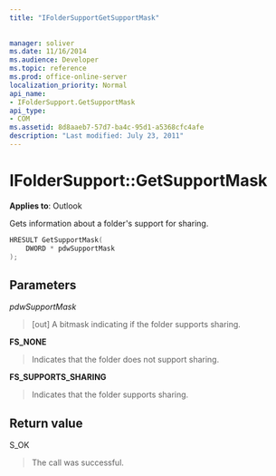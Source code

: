 ```yaml
---
title: "IFolderSupportGetSupportMask"
 
 
manager: soliver
ms.date: 11/16/2014
ms.audience: Developer
ms.topic: reference
ms.prod: office-online-server
localization_priority: Normal
api_name:
- IFolderSupport.GetSupportMask
api_type:
- COM
ms.assetid: 8d8aaeb7-57d7-ba4c-95d1-a5368cfc4afe
description: "Last modified: July 23, 2011"
---
```


# IFolderSupport::GetSupportMask

  
  
**Applies to**: Outlook 
  
Gets information about a folder's support for sharing.
  
```cpp
HRESULT GetSupportMask( 
    DWORD * pdwSupportMask 
); 
```

## Parameters

 _pdwSupportMask_
  
> [out] A bitmask indicating if the folder supports sharing.
    
 **FS_NONE**
  
> Indicates that the folder does not support sharing.
    
 **FS_SUPPORTS_SHARING**
  
> Indicates that the folder supports sharing.
    
## Return value

S_OK 
  
> The call was successful.
    

